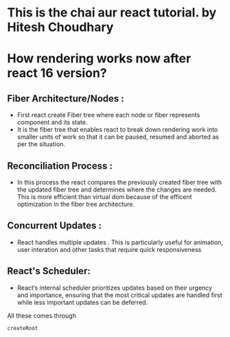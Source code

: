 # This is the chai aur react tutorial. by Hitesh Choudhary 

# How rendering works now after react 16 version?

## Fiber Architecture/Nodes :

- First react create Fiber tree  where each node or fiber represents component and its state. 
- It is the fiber tree that enables react to break down rendering work into smaller units of work so that it can be paused, resumed and aborted as per the situation.

## Reconciliation Process :

- In this process the react compares the previously created fiber tree with the updated fiber tree and determines where the changes are needed. This is more efficient than virtual dom because of the efficent optimization in the fiber tree architecture.

## Concurrent Updates :

- React handles multiple updates . This is particularly useful for animation, user interation and other tasks that require quick responsiveness

## React's Scheduler:

- React’s internal scheduler prioritizes updates based on their urgency and importance, ensuring that the most critical updates are handled first while less important updates can be deferred.


All these comes through 
```javascirpt
createRoot
```